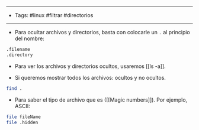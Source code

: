 -------
- Tags: #linux #filtrar #directorios 
------

- Para ocultar archivos y directorios, basta con colocarle un `.` al principio del nombre:

```BASH
.filename
.directory
```

- Para ver los archivos y directorios ocultos, usaremos [[ls -a]].

- Si queremos mostrar todos los archivos: ocultos y no ocultos.

```BASH
find .
```

- Para saber el tipo de archivo que es ([[Magic numbers]]). Por ejemplo, ASCII:

```BASH
file fileName
file .hidden
```